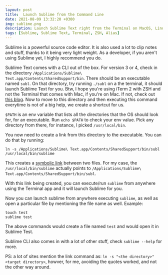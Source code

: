 ```yaml
---
layout: post
title:  Launch Sublime from the Command Line 
date: 2021-08-09 13:32:20 +0300
img: sublime.png
description: Launch Sublime Text right from the Terminal on MacOS, Linux, or Windows
tags: [Sublime, Sublime Text, Terminal, ZSH, Alias]
---
```


Sublime is a powerful source code editor. It is also used a lot to clip notes and stuff, thanks to it being very light weight.
As a developer, if you aren't using Sublime yet, I highly recommend you do.

Sublime Text comes with a CLI out of the box. For version 3 or 4, check in the directory `/Applications/Sublime\ Text.app/Contents/SharedSupport/bin`. There should be an executable named `subl`.
On that directory, try running `./subl` on a the terminal, it should launch Sublime Text for you. Btw, I hope you're using iTerm 2 with ZSH and not the Terminal that comes with Mac, if you're on Mac. If not, check out [this blog](../terminal-setup-on-mac/).
Now to move to this directory and then executing this command everytime is not of a big help, we create a shortcut for us.

`$PATH` is an env variable that lists all the directories that the OS should look for, for an executable.
Run `echo $PATH` to check your env value. Pick any directory from there, for instance, I picked `/usr/local/bin`.

You now need to create a link from this directory to the executable. You can do that by running:

`ln -s /Applications/Sublime\ Text.app/Contents/SharedSupport/bin/subl /usr/local/bin/sublime`

This creates a [symbolic link](https://linuxize.com/post/how-to-create-symbolic-links-in-linux-using-the-ln-command/) between two files. For my case, the `/usr/local/bin/sublime` actually points to `/Applications/Sublime\ Text.app/Contents/SharedSupport/bin/subl`.

With this link being created, you can execute/run `sublime` from anywhere using the Terminal app and it will launch Sublime for you.

Now you can launch sublime from anywhere executing `sublime`, as well as open a particular file by mentioning the file name as well. Example:

```shell
touch test
sublime test
```
The above commands would create a file named `test` and would open it in Sublime Test.

Sublime CLI also comes in with a lot of other stuff, check `sublime --help` for more.

PS: a lot of sites mention the link command as: `ln -s "<the directory>" <target directory>`, howver, for me, avoiding the quotes worked, and not the other way around.


